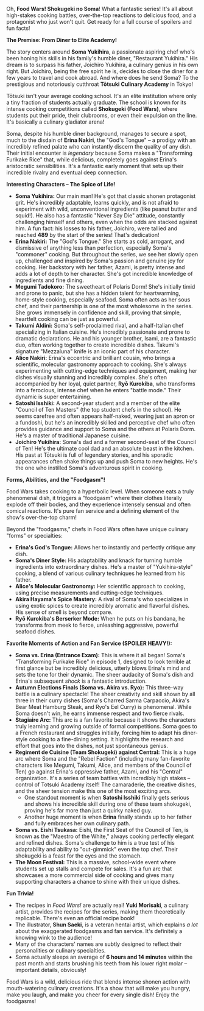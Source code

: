 Oh, **Food Wars! Shokugeki no Soma**! What a fantastic series! It's all about high-stakes cooking battles, over-the-top reactions to delicious food, and a protagonist who just won't quit. Get ready for a full course of spoilers and fun facts!

**The Premise: From Diner to Elite Academy!**

The story centers around **Soma Yukihira**, a passionate aspiring chef who's been honing his skills in his family's humble diner, "Restaurant Yukihira." His dream is to surpass his father, Joichiro Yukihira, a culinary genius in his own right. But Joichiro, being the free spirit he is, decides to close the diner for a few years to travel and cook abroad. And where does he send Soma? To the prestigious and notoriously cutthroat **Tōtsuki Culinary Academy** in Tokyo!

Tōtsuki isn't your average cooking school. It's an elite institution where only a tiny fraction of students actually graduate. The school is known for its intense cooking competitions called **Shokugeki (Food Wars)**, where students put their pride, their clubrooms, or even their expulsion on the line. It's basically a culinary gladiator arena!

Soma, despite his humble diner background, manages to secure a spot, much to the disdain of **Erina Nakiri**, the "God's Tongue" – a prodigy with an incredibly refined palate who can instantly discern the quality of any dish. Their initial encounter is *legendary* because Soma makes a "Transforming Furikake Rice" that, while delicious, completely goes against Erina's aristocratic sensibilities. It's a fantastic early moment that sets up their incredible rivalry and eventual deep connection.

**Interesting Characters – The Spice of Life!**

* **Soma Yukihira:** Our main man! He's got that classic shonen protagonist grit. He's incredibly adaptable, learns quickly, and is not afraid to experiment with wild, unconventional ingredients (like peanut butter and squid!). He also has a fantastic "Never Say Die" attitude, constantly challenging himself and others, even when the odds are stacked against him. A fun fact: his losses to his father, Joichiro, were tallied and reached **489** by the start of the series! That's dedication!
* **Erina Nakiri:** The "God's Tongue." She starts as cold, arrogant, and dismissive of anything less than perfection, especially Soma's "commoner" cooking. But throughout the series, we see her slowly open up, challenged and inspired by Soma's passion and genuine joy for cooking. Her backstory with her father, Azami, is pretty intense and adds a lot of depth to her character. She's got incredible knowledge of ingredients and fine dining.
* **Megumi Tadokoro:** The sweetheart of Polaris Dorm! She's initially timid and prone to panic, but she has a hidden talent for heartwarming, home-style cooking, especially seafood. Soma often acts as her sous chef, and their partnership is one of the most wholesome in the series. She grows immensely in confidence and skill, proving that simple, heartfelt cooking can be just as powerful.
* **Takumi Aldini:** Soma's self-proclaimed rival, and a half-Italian chef specializing in Italian cuisine. He's incredibly passionate and prone to dramatic declarations. He and his younger brother, Isami, are a fantastic duo, often working together to create incredible dishes. Takumi's signature "Mezzaluna" knife is an iconic part of his character.
* **Alice Nakiri:** Erina's eccentric and brilliant cousin, who brings a scientific, molecular gastronomy approach to cooking. She's always experimenting with cutting-edge techniques and equipment, making her dishes visually stunning and incredibly complex. She's often accompanied by her loyal, quiet partner, **Ryō Kurokiba**, who transforms into a ferocious, intense chef when he enters "battle mode." Their dynamic is super entertaining.
* **Satoshi Isshiki:** A second-year student and a member of the elite "Council of Ten Masters" (the top student chefs in the school). He seems carefree and often appears half-naked, wearing just an apron or a fundoshi, but he's an incredibly skilled and perceptive chef who often provides guidance and support to Soma and the others at Polaris Dorm. He's a master of traditional Japanese cuisine.
* **Joichiro Yukihira:** Soma's dad and a former second-seat of the Council of Ten! He's the ultimate cool dad and an absolute beast in the kitchen. His past at Tōtsuki is full of legendary stories, and his sporadic appearances often shake things up and push Soma to new heights. He's the one who instilled Soma's adventurous spirit in cooking.

**Forms, Abilities, and the "Foodgasm"!**

Food Wars takes cooking to a hyperbolic level. When someone eats a truly phenomenal dish, it triggers a "foodgasm" where their clothes literally explode off their bodies, and they experience intensely sensual and often comical reactions. It's pure fan service and a defining element of the show's over-the-top charm!

Beyond the "foodgasms," chefs in Food Wars often have unique culinary "forms" or specialties:
* **Erina's God's Tongue:** Allows her to instantly and perfectly critique any dish.
* **Soma's Diner Style:** His adaptability and knack for turning humble ingredients into extraordinary dishes. He's a master of "Yukihira-style" cooking, a blend of various culinary techniques he learned from his father.
* **Alice's Molecular Gastronomy:** Her scientific approach to cooking, using precise measurements and cutting-edge techniques.
* **Akira Hayama's Spice Mastery:** A rival of Soma's who specializes in using exotic spices to create incredibly aromatic and flavorful dishes. His sense of smell is beyond compare.
* **Ryō Kurokiba's Berserker Mode:** When he puts on his bandana, he transforms from meek to fierce, unleashing aggressive, powerful seafood dishes.

**Favorite Moments of Action and Fan Service (SPOILER HEAVY!):**

* **Soma vs. Erina (Entrance Exam):** This is where it all began! Soma's "Transforming Furikake Rice" in episode 1, designed to look terrible at first glance but be incredibly delicious, utterly blows Erina's mind and sets the tone for their dynamic. The sheer audacity of Soma's dish and Erina's subsequent *shock* is a fantastic introduction.
* **Autumn Elections Finals (Soma vs. Akira vs. Ryo):** This three-way battle is a culinary spectacle! The sheer creativity and skill shown by all three in their curry dishes (Soma's Charred Sarma Carpaccio, Akira's Bear Meat Hamburg Steak, and Ryo's Eel Curry) is phenomenal. While Soma doesn't win, he earns immense respect and two fierce rivals.
* **Stagiaire Arc:** This arc is a fan favorite because it shows the characters truly learning and growing outside of formal competitions. Soma goes to a French restaurant and struggles initially, forcing him to adapt his diner-style cooking to a fine-dining setting. It highlights the research and effort that goes into the dishes, not just spontaneous genius.
* **Regiment de Cuisine (Team Shokugeki) against Central:** This is a huge arc where Soma and the "Rebel Faction" (including many fan-favorite characters like Megumi, Takumi, Alice, and members of the Council of Ten) go against Erina's oppressive father, Azami, and his "Central" organization. It's a series of team battles with incredibly high stakes – control of Totsuki Academy itself! The camaraderie, the creative dishes, and the sheer tension make this one of the most exciting arcs.
    * One standout moment is when **Satoshi Isshiki** finally gets serious and shows his incredible skill during one of these team shokugeki, proving he's far more than just a quirky naked guy.
    * Another huge moment is when **Erina** finally stands up to her father and fully embraces her own culinary path.
* **Soma vs. Eishi Tsukasa:** Eishi, the First Seat of the Council of Ten, is known as the "Maestro of the White," always cooking perfectly elegant and refined dishes. Soma's challenge to him is a true test of his adaptability and ability to "out-gimmick" even the top chef. Their shokugeki is a feast for the eyes and the stomach.
* **The Moon Festival:** This is a massive, school-wide event where students set up stalls and compete for sales. It's a fun arc that showcases a more commercial side of cooking and gives many supporting characters a chance to shine with their unique dishes.

**Fun Trivia!**

* The recipes in *Food Wars!* are actually real! **Yuki Morisaki**, a culinary artist, provides the recipes for the series, making them theoretically replicable. There's even an official recipe book!
* The illustrator, **Shun Saeki**, is a veteran hentai artist, which explains *a lot* about the exaggerated foodgasms and fan service. It's definitely a knowing wink to the audience!
* Many of the characters' names are subtly designed to reflect their personalities or culinary specialties.
* Soma actually sleeps an average of **6 hours and 14 minutes** within the past month and starts brushing his teeth from his lower right molar – important details, obviously!

Food Wars is a wild, delicious ride that blends intense shonen action with mouth-watering culinary creations. It's a show that will make you hungry, make you laugh, and make you cheer for every single dish! Enjoy the foodgasms!